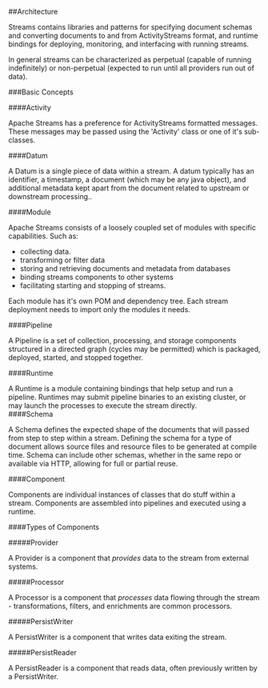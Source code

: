 ##Architecture

Streams contains libraries and patterns for specifying document schemas and converting documents to and from ActivityStreams format, and runtime bindings for deploying, monitoring, and interfacing with running streams.

In general streams can be characterized as perpetual (capable of running indefinitely) or non-perpetual (expected to run until all providers run out of data).

###Basic Concepts

####Activity

Apache Streams has a preference for ActivityStreams formatted messages.  These messages may be passed using the 'Activity' class or one of it's sub-classes.  

####Datum

A Datum is a single piece of data within a stream.  A datum typically has an identifier, a timestamp, a document (which may be any java object), and additional metadata kept apart from the document related to upstream or downstream processing..

####Module

Apache Streams consists of a loosely coupled set of modules with specific capabilities.  Such as:
 * collecting data.
 * transforming or filter data
 * storing and retrieving documents and metadata from databases
 * binding streams components to other systems
 * facilitating starting and stopping of streams.

Each module has it's own POM and dependency tree.  Each stream deployment needs to import only the modules it needs.

####Pipeline

A Pipeline is a set of collection, processing, and storage components structured in a directed graph (cycles may be permitted) which is packaged, deployed, started, and stopped together.

####Runtime

A Runtime is a module containing bindings that help setup and run a pipeline.  Runtimes may submit pipeline binaries to an existing cluster, or may launch the processes to execute the stream directly.  
####Schema

A Schema defines the expected shape of the documents that will passed from step to step within a stream.  Defining the schema for a type of document allows source files and resource files to be generated at compile time. Schema can include other schemas, whether in the same repo or available via HTTP, allowing for full or partial reuse.

####Component

Components are individual instances of classes that do stuff within a stream.  Components are assembled into pipelines and executed using a runtime.  

####Types of Components

#####Provider

A Provider is a component that *provides* data to the stream from external systems.

#####Processor

A Processor is a component that *processes* data flowing through the stream - transformations, filters, and enrichments are common processors.

#####PersistWriter

A PersistWriter is a component that writes data exiting the stream.

#####PersistReader

A PersistReader is a component that reads data, often previously written by a PersistWriter.

